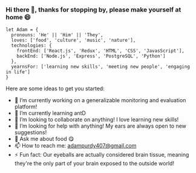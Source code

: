 ### Hi there 👋, thanks for stopping by, please make yourself at home 😄


```javasscript
let Adam = {
  pronouns: 'He' || 'Him' || 'They',
  loves: ['food', 'culture', 'music', 'nature'],
  technologies: {
    frontEnd: ['React.js', 'Redux', 'HTML', 'CSS', 'JavasScript'],
    backEnd: ['Node.js', 'Express', 'PostgreSQL', 'Python']
  },
  yearnsFor: ['learning new skills', 'meeting new people', 'engaging in life']
}
```

Here are some ideas to get you started:

- 🔭 I’m currently working on a generalizable monitoring and evaluation platform!
- 🌱 I’m currently learning antD
- 👯 I’m looking to collaborate on anything! I love learning new skills!
- 🤔 I’m looking for help with anything! My ears are always open to new suggestions!
- 💬 Ask me about food 😋
- 📫 How to reach me: adampurdy407@gmail.com 
- ⚡ Fun fact: Our eyeballs are actually considered brain tissue, meaning they're the only part of your brain exposed to the outside world!

